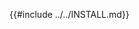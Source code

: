 <!--
  Include the contents of INSTALL.md from the project root without moving it, which may
  break links around the internet.
-->
{{#include ../../INSTALL.md}}
